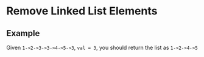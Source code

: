 # Remove Linked List Elements
## Example
Given `1->2->3->3->4->5->3`, `val = 3`, you should return the list as `1->2->4->5`
